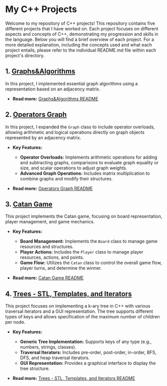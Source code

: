 # My C++ Projects

Welcome to my repository of C++ projects! This repository contains five different projects that I have worked on. Each project focuses on different aspects and concepts of C++, demonstrating my progression and skills in the language. Below you will find a brief overview of each project. For a more detailed explanation, including the concepts used and what each project entails, please refer to the individual README.md file within each project's directory.

## 1. [Graphs&Algorithms](./CPP_EX1_24)

In this project, I implemented essential graph algorithms using a representation based on an adjacency matrix.

- **Read more:** [Graphs&Algorithms README](./CPP_EX1_24/README.md)

## 2. [Operators Graph](./CPP_EX2_24)

In this project, I expanded the `Graph` class to include operator overloads, allowing arithmetic and logical operations directly on graph objects represented by an adjacency matrix. 

- **Key Features:**
  - **Operator Overloads:** Implements arithmetic operations for adding and subtracting graphs, comparisons to evaluate graph equality or size, and scalar operations to adjust graph weights.
  - **Advanced Graph Operations:** Includes matrix multiplication to combine graphs and modify their structures.

- **Read more:** [Operators Graph README](./CPP_EX2_24/README.md)

## 3. [Catan Game](./CPP_EX3_24)

This project implements the Catan game, focusing on board representation, player management, and game mechanics.

- **Key Features:**
  - **Board Management:** Implements the `Board` class to manage game resources and structures.
  - **Player Actions:** Includes the `Player` class to manage player resources, actions, and points.
  - **Game Flow:** Utilizes the `Catan` class to control the overall game flow, player turns, and determine the winner.

- **Read more:** [Catan Game README](./CPP_EX3_24/README.md)

## 4. [Trees - STL, Templates, and Iterators](./CPP_EX4_24)

This project focuses on implementing a k-ary tree in C++ with various traversal iterators and a GUI representation. The tree supports different types of keys and allows specification of the maximum number of children per node. 

- **Key Features:**
  - **Generic Tree Implementation:** Supports keys of any type (e.g., numbers, strings, classes).
  - **Traversal Iterators:** Includes pre-order, post-order, in-order, BFS, DFS, and heap traversal iterators.
  - **GUI Representation:** Provides a graphical interface to display the tree structure.

- **Read more:** [Trees - STL, Templates, and Iterators README](./CPP_EX4_24/README.md)
